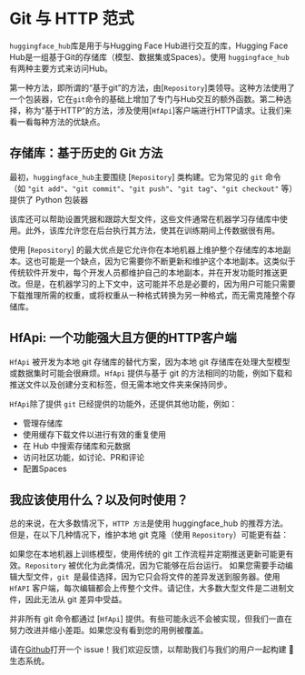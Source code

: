<!--⚠️ Note that this file is in Markdown but contain specific syntax for our doc-builder (similar to MDX) that may not be
rendered properly in your Markdown viewer.
-->

# Git 与 HTTP 范式

`huggingface_hub`库是用于与Hugging Face Hub进行交互的库，Hugging Face Hub是一组基于Git的存储库（模型、数据集或Spaces）。使用 `huggingface_hub`有两种主要方式来访问Hub。

第一种方法，即所谓的“基于git”的方法，由[`Repository`]类领导。这种方法使用了一个包装器，它在`git`命令的基础上增加了专门与Hub交互的额外函数。第二种选择，称为“基于HTTP”的方法，涉及使用[`HfApi`]客户端进行HTTP请求。让我们来看一看每种方法的优缺点。

## 存储库：基于历史的 Git 方法

最初，`huggingface_hub`主要围绕 [`Repository`] 类构建。它为常见的 `git` 命令（如 `"git add"`、`"git commit"`、`"git push"`、`"git tag"`、`"git checkout"` 等）提供了 Python 包装器

该库还可以帮助设置凭据和跟踪大型文件，这些文件通常在机器学习存储库中使用。此外，该库允许您在后台执行其方法，使其在训练期间上传数据很有用。

使用 [`Repository`] 的最大优点是它允许你在本地机器上维护整个存储库的本地副本。这也可能是一个缺点，因为它需要你不断更新和维护这个本地副本。这类似于传统软件开发中，每个开发人员都维护自己的本地副本，并在开发功能时推送更改。但是，在机器学习的上下文中，这可能并不总是必要的，因为用户可能只需要下载推理所需的权重，或将权重从一种格式转换为另一种格式，而无需克隆整个存储库。

## HfApi: 一个功能强大且方便的HTTP客户端

`HfApi` 被开发为本地 git 存储库的替代方案，因为本地 git 存储库在处理大型模型或数据集时可能会很麻烦。`HfApi` 提供与基于 git 的方法相同的功能，例如下载和推送文件以及创建分支和标签，但无需本地文件夹来保持同步。

`HfApi`除了提供 `git` 已经提供的功能外，还提供其他功能，例如：

* 管理存储库
* 使用缓存下载文件以进行有效的重复使用
* 在 Hub 中搜索存储库和元数据
* 访问社区功能，如讨论、PR和评论
* 配置Spaces

## 我应该使用什么？以及何时使用？

总的来说，在大多数情况下，`HTTP 方法`是使用 huggingface_hub 的推荐方法。但是，在以下几种情况下，维护本地 git 克隆（使用 `Repository`）可能更有益：

如果您在本地机器上训练模型，使用传统的 git 工作流程并定期推送更新可能更有效。`Repository` 被优化为此类情况，因为它能够在后台运行。
如果您需要手动编辑大型文件，`git `是最佳选择，因为它只会将文件的差异发送到服务器。使用 `HfAPI` 客户端，每次编辑都会上传整个文件。请记住，大多数大型文件是二进制文件，因此无法从 git 差异中受益。

并非所有 git 命令都通过 [`HfApi`] 提供。有些可能永远不会被实现，但我们一直在努力改进并缩小差距。如果您没有看到您的用例被覆盖。

请在[Github](https://github.com/huggingface/huggingface_hub)打开一个 issue！我们欢迎反馈，以帮助我们与我们的用户一起构建 🤗 生态系统。
